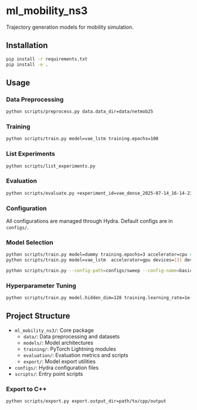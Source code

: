 # ml_mobility_ns3

Trajectory generation models for mobility simulation.

## Installation

```bash
pip install -r requirements.txt
pip install -e .
```

## Usage

### Data Preprocessing

```bash
python scripts/preprocess.py data.data_dir=data/netmob25
```

### Training

```bash
python scripts/train.py model=vae_lstm training.epochs=100
```

### List Experiments
```bash
python scripts/list_experiments.py
```

### Evaluation

```bash
python scripts/evaluate.py +experiment_id=vae_dense_2025-07-14_16-14-23
```


### Configuration

All configurations are managed through Hydra. Default configs are in `configs/`.

### Model Selection

```bash
python scripts/train.py model=dummy training.epochs=3 accelerator=cpu # Use dummy model
python scripts/train.py model=vae_lstm  accelerator=gpu devices=[3] device=cuda # Use VAE-LSTM model

python scripts/train.py --config-path=configs/sweep --config-name=basic_grid --multirun
```

### Hyperparameter Tuning

```bash
python scripts/train.py model.hidden_dim=128 training.learning_rate=1e-3
```

## Project Structure

- `ml_mobility_ns3/`: Core package
  - `data/`: Data preprocessing and datasets
  - `models/`: Model architectures
  - `training/`: PyTorch Lightning modules
  - `evaluation/`: Evaluation metrics and scripts
  - `export/`: Model export utilities
- `configs/`: Hydra configuration files
- `scripts/`: Entry point scripts

### Export to C++

```bash
python scripts/export.py export.output_dir=path/to/cpp/output
```

